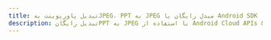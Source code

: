 ---title: تبدیل پاورپوینت بهJPEG، PPT به JPEG مبدل رایگان یا Android SDKdescription: تبدیل رایگانPPT به JPEG با استفاده از Android Cloud APIs & SDK. همچنین اسناد Microsoft PowerPoint را در Cloud ایجاد، ویرایش و رندر کنید.---